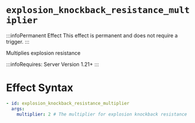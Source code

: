 # `explosion_knockback_resistance_multiplier`
:::infoPermanent Effect
This effect is permanent and does not require a trigger.
:::

Multiplies explosion resistance

:::infoRequires:
Server Version 1.21+
:::

# Effect Syntax
```yaml
- id: explosion_knockback_resistance_multiplier
  args:
    multiplier: 2 # The multiplier for explosion knockback resistance
```